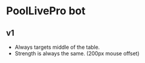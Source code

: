 # PoolLivePro bot

## v1
- Always targets middle of the table.
- Strength is always the same. (200px mouse offset)

